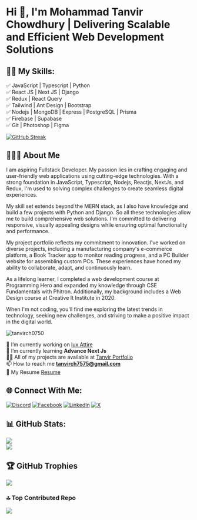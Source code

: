 # Hi 👋, I'm Mohammad Tanvir Chowdhury | Delivering Scalable and Efficient Web Development Solutions



## 👨‍💻 My Skills: 

✅ JavaScript | Typescript | Python <br>
✅ React JS | Next JS | Django <br>
✅ Redux | React Query <br>
✅ Tailwind | Ant Design | Bootstrap <br>
✅ Nodejs | MongoDB | Express | PostgreSQL | Prisma <br>
✅ Firebase | Supabase <br>
✅ Git | Photoshop | Figma <be>


[![GitHub Streak](https://streak-stats.demolab.com/?user=DenverCoder1)](https://git.io/streak-stats)


## 🙍🏻‍♂️ About Me

I am aspiring Fullstack Developer. My passion lies in crafting engaging and user-friendly web applications using cutting-edge technologies. With a strong foundation in JavaScript, Typescript, Nodejs, Reactjs, NextJs, and Redux, I'm used to solving complex challenges to create seamless digital experiences.

My skill set extends beyond the MERN stack, as I also have knowledge and build a few projects with Python and Django. So all these technologies allow me to build comprehensive web solutions. I'm committed to delivering responsive, visually appealing designs while ensuring optimal functionality and performance.

My project portfolio reflects my commitment to innovation. I've worked on diverse projects, including a manufacturing company's e-commerce platform, a Book Tracker app to monitor reading progress, and a PC Builder website for assembling custom PCs. These experiences have honed my ability to collaborate, adapt, and continuously learn.

As a lifelong learner, I completed a web development course at Programming Hero and expanded my knowledge through CSE Fundamentals with Phitron. Additionally, my background includes a Web Design course at Creative It Institute in 2020.

When I'm not coding, you'll find me exploring the latest trends in technology, seeking new challenges, and striving to make a positive impact in the digital world.


<p align="left"> <img src="https://komarev.com/ghpvc/?username=tanvirch0750&label=Profile%20views&color=0e75b6&style=flat" alt="tanvirch0750" /> </p>


🔭 I’m currently working on [lux Attire](https://github.com/tanvirch0750/Lux-Attire) <br>
🌱 I’m currently learning **Advance Next Js** <br>
👨‍💻 All of my projects are available at [Tanvir Portfolio](https://tanvir-chowdhury.netlify.app/) <br>
📫 How to reach me **tanvirch7575@gmail.com** <br>
📄 My Resume [Resume](https://drive.google.com/file/d/11CdWMHTwinHUwuIeIRtALg-x9HoSYa0H/view?usp=sharing) <br>


## 🌐 Connect With Me:
[![Discord](https://img.shields.io/badge/Discord-%237289DA.svg?logo=discord&logoColor=white)](https://discord.gg/tanvirch) [![Facebook](https://img.shields.io/badge/Facebook-%231877F2.svg?logo=Facebook&logoColor=white)](https://facebook.com/tanvirchowdhury.shahib) [![LinkedIn](https://img.shields.io/badge/LinkedIn-%230077B5.svg?logo=linkedin&logoColor=white)](https://linkedin.com/in/tanvirc) [![X](https://img.shields.io/badge/X-black.svg?logo=X&logoColor=white)](https://x.com/@mtc0750) 

## 📊 GitHub Stats:
![](https://github-readme-stats.vercel.app/api?username=tanvirch0750&theme=dark&hide_border=false&include_all_commits=true&count_private=true)<br/>
![](https://github-readme-stats.vercel.app/api/top-langs/?username=tanvirch0750&theme=dark&hide_border=false&include_all_commits=true&count_private=true&layout=compact)

## 🏆 GitHub Trophies
![](https://github-profile-trophy.vercel.app/?username=tanvirch0750&theme=radical&no-frame=true&no-bg=false&margin-w=4)

### 🔝 Top Contributed Repo
![](https://github-contributor-stats.vercel.app/api?username=tanvirch0750&limit=5&theme=dark&combine_all_yearly_contributions=true)


